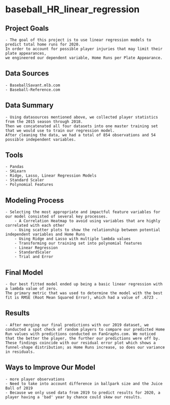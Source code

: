 # baseball_HR_linear_regression

## Project Goals

    - The goal of this project is to use linear regression models to predict total home runs for 2020. 
    In order to account for possible player injuries that may limit their plate appearances, 
    we engineered our dependent variable, Home Runs per Plate Appearance. 


## Data Sources

    - BaseballSavant.mlb.com
    - Baseball-Reference.com


## Data Summary

    - Using datasources mentioned above, we collected player statistics from the 2015 season through 2018. 
    Then we concatenated all four datasets into one master training set that we would use to train our regression model. 
    After cleaning the data, we had a total of 854 observations and 54 possible independent variables. 


## Tools

    - Pandas
    - SKLearn
    - Ridge, Lasso, Linear Regression Models
    - Standard Scaler
    - Polynomial Features

## Modeling Process

    - Selecting the most appropriate and impactful feature variables for our model consisted of several key processes.
        - A Correlation Heatmap to avoid using variables that are highly correlated with each other
        - Using scatter plots to show the relationship between potential independent variables and Home Runs
        - Using Ridge and Lasso with multiple lambda values
        - Transforming our training set into polynomial features
        - Linear Regression
        - StandardScaler
        - Trial and Error
        
## Final Model
    - Our best fitted model ended up being a basic linear regression with a lambda value of zero. 
    The primary metric that was used to determine the model with the best fit is RMSE (Root Mean Squared Error), which had a value of .6723 . 


## Results
    - After merging our final predictions with our 2019 dataset, we conducted a spot check of random players to compare our predicted Home Run values with predictions conducted on FanGraphs.com. We noticed that the better the player, the further our predictions were off by. These findings coincide with our residual error plot which shows a funnel-shape distribution; as Home Runs increase, so does our variance in residuals. 
    
    
    
## Ways to Improve Our Model
    - more player observations
    - Need to take into account difference in ballpark size and the Juice Ball of 2019
    - Because we only used data from 2019 to predict results for 2020, a player having a 'bad' year by chance could skew our results.
    